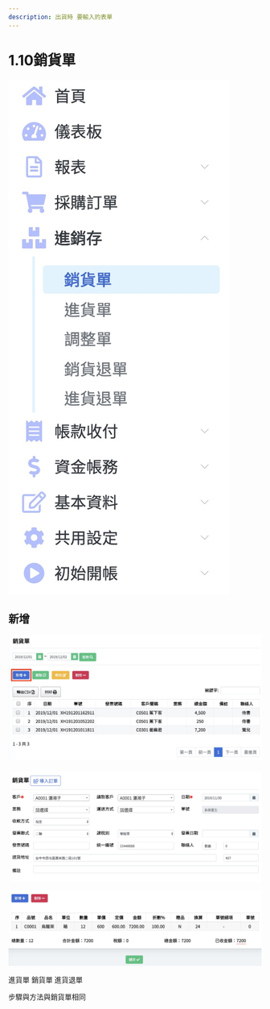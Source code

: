 ```yaml
---
description: 出貨時 要輸入的表單
---
```


# 1.10銷貨單

![](../.gitbook/assets/jie-tu-20191130-shang-wu-3.13.28.jpg)

## 新增

![&#x6309;&#x4E0B; &#x3010;&#x65B0;&#x589E;&#x3011;](../.gitbook/assets/jie-tu-20191202-shang-wu-2.18.00.jpg)

#### 

![](../.gitbook/assets/jie-tu-20191130-shang-wu-3.17.54.jpg)

![&#x586B;&#x55AE; &#x586B;&#x5B8C;&#x5F8C; &#x6309;&#x4E0B; &#x3010;&#x5132;&#x5B58;&#x3011;](../.gitbook/assets/jie-tu-20191130-shang-wu-3.18.27.jpg)

  
進貨單 銷貨單 進貨退單

步驟與方法與銷貨單相同 


